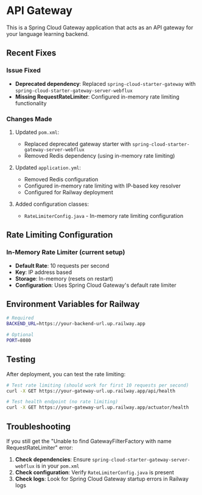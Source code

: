 # API Gateway

This is a Spring Cloud Gateway application that acts as an API gateway for your language learning backend.

## Recent Fixes

### Issue Fixed
- **Deprecated dependency**: Replaced `spring-cloud-starter-gateway` with `spring-cloud-starter-gateway-server-webflux`
- **Missing RequestRateLimiter**: Configured in-memory rate limiting functionality

### Changes Made
1. Updated `pom.xml`:
   - Replaced deprecated gateway starter with `spring-cloud-starter-gateway-server-webflux`
   - Removed Redis dependency (using in-memory rate limiting)

2. Updated `application.yml`:
   - Removed Redis configuration
   - Configured in-memory rate limiting with IP-based key resolver
   - Configured for Railway deployment

3. Added configuration classes:
   - `RateLimiterConfig.java` - In-memory rate limiting configuration

## Rate Limiting Configuration

### In-Memory Rate Limiter (current setup)
- **Default Rate**: 10 requests per second
- **Key**: IP address based
- **Storage**: In-memory (resets on restart)
- **Configuration**: Uses Spring Cloud Gateway's default rate limiter

## Environment Variables for Railway

```bash
# Required
BACKEND_URL=https://your-backend-url.up.railway.app

# Optional
PORT=8080
```

## Testing

After deployment, you can test the rate limiting:

```bash
# Test rate limiting (should work for first 10 requests per second)
curl -X GET https://your-gateway-url.up.railway.app/api/health

# Test health endpoint (no rate limiting)
curl -X GET https://your-gateway-url.up.railway.app/actuator/health
```

## Troubleshooting

If you still get the "Unable to find GatewayFilterFactory with name RequestRateLimiter" error:

1. **Check dependencies**: Ensure `spring-cloud-starter-gateway-server-webflux` is in your `pom.xml`
2. **Check configuration**: Verify `RateLimiterConfig.java` is present
3. **Check logs**: Look for Spring Cloud Gateway startup errors in Railway logs
